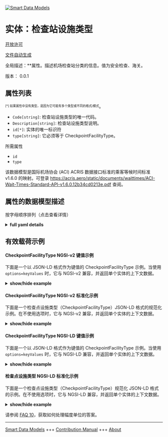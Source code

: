 <!-- 10-Header -->    
[![Smart Data Models](https://smartdatamodels.org/wp-content/uploads/2022/01/SmartDataModels_logo.png "Logo")](https://smartdatamodels.org)    
实体：检查站设施类型    
==========<!-- /10-Header -->    
<!-- 15-License -->    
[开放许可](https://github.com/smart-data-models//dataModel.ACRIS/blob/master/CheckpointFacilityType/LICENSE.md)    
[文件自动生成](https://docs.google.com/presentation/d/e/2PACX-1vTs-Ng5dIAwkg91oTTUdt8ua7woBXhPnwavZ0FxgR8BsAI_Ek3C5q97Nd94HS8KhP-r_quD4H0fgyt3/pub?start=false&loop=false&delayms=3000#slide=id.gb715ace035_0_60)    
<!-- /15-License -->    
<!-- 20-Description -->    
全局描述：**属性。描述机场检查站分类的信息。值为安全检查、海关。    
版本： 0.0.1    
<!-- /20-Description -->    
<!-- 30-PropertiesList -->    
## 属性列表    
<sup><sub>[*] 如果属性中没有类型，是因为它可能有多个类型或不同的格式/模式</sub></sup>。    
- `Code[string]`: 检查站设施类型的唯一代码。  - `Description[string]`: 检查站设施类型说明。  - `id[*]`: 实体的唯一标识符  - `type[string]`: 它必须等于 CheckpointFacilityType。  <!-- /30-PropertiesList -->    
<!-- 35-RequiredProperties -->    
所需属性    
- `id`  - `type`  <!-- /35-RequiredProperties -->    
<!-- 40-RequiredProperties -->    
该数据模型是国际机场协会 (ACI) ACRIS 数据接口标准的乘客等候时间标准 v1.6.0 的映射。可登录 https://acris.aero/static/documents/waittimes/ACI-Wait-Times-Standard-API-v1.6.0.12b34cd0213e.pdf 查阅。    
<!-- /40-RequiredProperties -->    
<!-- 50-DataModelHeader -->    
## 属性的数据模型描述    
按字母顺序排列（点击查看详情）    
<!-- /50-DataModelHeader -->    
<!-- 60-ModelYaml -->    
<details><summary><strong>full yaml details</strong></summary>      
```yaml    
CheckpointFacilityType:      
  description: 'Property. Information that describes the classification for a Checkpoint in an Airport. Values are: Security Screening, Customs.'      
  properties:      
    Code:      
      description: Unique code for the Checkpoint Facility Type.      
      type: string      
      x-ngsi:      
        type: Property      
    Description:      
      description: Description of the Checkpoint Facility Type.      
      type: string      
      x-ngsi:      
        type: Property      
    id:      
      anyOf:      
        - description: Identifier format of any NGSI entity      
          maxLength: 256      
          minLength: 1      
          pattern: ^[\w\-\.\{\}\$\+\*\[\]`|~^@!,:\\]+$      
          type: string      
          x-ngsi:      
            type: Property      
        - description: Identifier format of any NGSI entity      
          format: uri      
          type: string      
          x-ngsi:      
            type: Property      
      description: Unique identifier of the entity      
      x-ngsi:      
        type: Property      
    type:      
      description: It must be equal to CheckpointFacilityType.      
      enum:      
        - CheckpointFacilityType      
      type: string      
      x-ngsi:      
        type: Property      
  required:      
    - id      
    - type      
  type: object      
  x-derived-from: https://acris.aero/static/documents/waittimes/ACI-Wait-Times-API-Specification-v1.6.0.1c4ec122da9a.yaml      
  x-disclaimer: 'Redistribution and use in source and binary forms, with or without modification, are permitted  provided that the license conditions are met. Copyleft (c) 2022 Contributors to Smart Data Models Program'      
  x-license-url: https://github.com/smart-data-models/dataModel.ACRIS/blob/master/CheckpointFacilityType/LICENSE.md      
  x-model-schema: https://smart-data-models.github.io/dataModel.ACRIS/CheckpointFacilityType/schema.json      
  x-model-tags: ACRIS      
  x-version: 0.0.1      
```    
</details>      
<!-- /60-ModelYaml -->    
<!-- 70-MiddleNotes -->    
<!-- /70-MiddleNotes -->    
<!-- 80-Examples -->    
## 有效载荷示例    
#### CheckpointFacilityType NGSI-v2 键值示例    
下面是一个以 JSON-LD 格式作为键值的 CheckpointFacilityType 示例。当使用 `options=keyValues` 时，它与 NGSI-v2 兼容，并返回单个实体的上下文数据。    
<details><summary><strong>show/hide example</strong></summary>      
```json  
{  
  "id": "urn:ngsi-ld:CheckpointFacilityType:id:DBOZ:17389826",  
  "type": "CheckpointFacilityType",  
  "Code": "code3",  
  "Description": ""  
}  
```  
</details>    
#### CheckpointFacilityType NGSI-v2 标准化示例    
下面是一个检查点设施类型（CheckpointFacilityType）JSON-LD 格式的规范化示例。在不使用选项时，它与 NGSI-v2 兼容，并返回单个实体的上下文数据。    
<details><summary><strong>show/hide example</strong></summary>      
```json  
{  
  "id": "urn:ngsi-ld:CheckpointFacilityType:id:UCGJ:56843368",  
  "type": "CheckpointFacilityType",  
  "Code": {  
    "type": "Text",  
    "value": "code3"  
  },  
  "Description": {  
    "type": "Text",  
    "value": ""  
  }  
}  
```  
</details>    
#### CheckpointFacilityType NGSI-LD 键值示例    
下面是一个以 JSON-LD 格式作为键值的 CheckpointFacilityType 示例。当使用 `options=keyValues` 时，它与 NGSI-LD 兼容，并返回单个实体的上下文数据。    
<details><summary><strong>show/hide example</strong></summary>      
```json  
{  
  "id": "urn:ngsi-ld:CheckpointFacilityType:id:DBOZ:17389826",  
  "type": "CheckpointFacilityType",  
  "Code": "code3",  
  "Description": "",  
  "@context": [  
    "https://raw.githubusercontent.com/smart-data-models/dataModel.ACRIS/master/context.jsonld"  
  ]  
}  
```  
</details>    
#### 检查点设施类型 NGSI-LD 标准化示例    
下面是一个检查点设施类型（CheckpointFacilityType）规范化 JSON-LD 格式的示例。在不使用选项时，它与 NGSI-LD 兼容，并返回单个实体的上下文数据。    
<details><summary><strong>show/hide example</strong></summary>      
```json  
{  
    "id": "urn:ngsi-ld:CheckpointFacilityType:id:UCGJ:56843368",  
    "type": "CheckpointFacilityType",  
    "Code": {  
        "type": "Property",  
        "value": "code3"  
    },  
    "Description": {  
        "type": "Property",  
        "value": ""  
    },  
    "@context": [  
        "https://raw.githubusercontent.com/smart-data-models/dataModel.ACRIS/master/context.jsonld"  
    ]  
}  
```  
</details><!-- /80-Examples -->    
<!-- 90-FooterNotes -->    
<!-- /90-FooterNotes -->    
<!-- 95-Units -->    
请参阅 [FAQ 10](https://smartdatamodels.org/index.php/faqs/)，获取如何处理幅度单位的答案。    
<!-- /95-Units -->    
<!-- 97-LastFooter -->    
---    
[Smart Data Models](https://smartdatamodels.org) +++ [Contribution Manual](https://bit.ly/contribution_manual) +++ [About](https://bit.ly/Introduction_SDM)<!-- /97-LastFooter -->    
